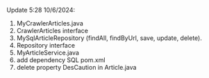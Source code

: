 Update 5:28 10/6/2024:
01. MyCrawlerArticles.java
02. CrawlerArticles interface
03. MySqlArticleRepository (findAll, findByUrl, save, update, delete).
04. Repository interface
05. MyArticleService.java
06. add dependency SQL pom.xml
07. delete property DesCaution in Article.java
